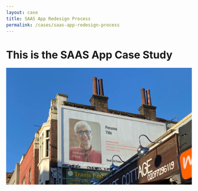 ```yaml
---
layout: case
title: SAAS App Redesign Process
permalink: /cases/saas-app-redesign-process
---
```



<h1>This is the SAAS App Case Study</h1>
<img src="../assets/images/bg-cs01.png" />
